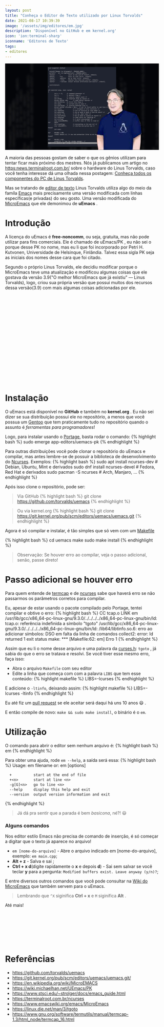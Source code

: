 ```yaml
---
layout: post
title: "Conheça o Editor de Texto utilizado por Linux Torvalds"
date: 2021-08-17 10:39:39
image: '/assets/img/editores/em.jpg'
description: 'Disponível no GitHub e em kernel.org'
icon: 'ion:terminal-sharp'
iconname: 'Editores de Texto'
tags:
- editores
---
```


![Conheça o Editor de Texto utilizado por Linux Torvalds](/assets/img/editores/em.jpg)

A maioria das pessoas gostam de saber o que os gênios utilizam para tentar ficar mais próximo dos mestres. Nós já publicamos um artigo no <https:news.terminalroot.com.br/> sobre o hardware do Linus Torvalds, caso você tenha interesse dá uma olhada nessa postagem: [Conheça todos os componentes do PC de Linus Torvalds](https://news.terminalroot.com.br/conheca-todos-os-componentes-do-pc-de-linus-torvalds.html).

Mas se tratando de [editor de texto](https://terminalroot.com.br/tags/#editores) Linus Torvalds utiliza algo do meio da famíla [Emacs]() mais precisamente uma versão modificada com linhas específicas(e privadas) do seu gosto. Uma versão modificada do [MicroEmacs](https://www.emacswiki.org/emacs/MicroEmacs) que ele demonimou de **uEmacs** .

# Introdução
A licença do uEmacs é **free-noncomm**, ou seja, gratuita, mas não pode utilizar para fins comerciais. Ele é chamado de uEmacs/PK , eu não sei o porque desse PK no nome, mas eu li que foi incorporado por Petri H. Kutvonen, Universidade de Helsinque, Finlândia. Talvez essa sigla PK seja as iniciais dos nomes desse cara que foi citado.

Segundo o próprio Linus Torvalds, ele decidiu modificar porque o MicroEmacs teve uma atualização e modificou algumas coisas que ele gostava da versão 3.9("O melhor MicroEmacs que já existiu" — Linus Torvalds), logo, criou sua própria versão que possui muitos dos recursos dessa versão(3.9) com mais algumas coisas adicionadas por ele.


<!-- QUADRADO -->
<script async src="//pagead2.googlesyndication.com/pagead/js/adsbygoogle.js"></script>
<ins class="adsbygoogle"
style="display:inline-block;width:336px;height:280px"
data-ad-client="ca-pub-2838251107855362"
data-ad-slot="5351066970"></ins>
<script>
(adsbygoogle = window.adsbygoogle || []).push({});
</script>

# Instalação
O uEmacs está disponível no **GitHub** e também no **kernel.org** . Eu não sei dizer se sua distribuição possui ele no repositório, a menos que você possua um [Gentoo]() que tem praticamente tudo no repositório quando o assunto é *ferramentas para programadores*!

Logo, para instalar usando o [Portage](https://terminalroot.com.br/2020/03/10-dicas-fundamentais-para-seu-gentoo-linux.html), basta rodar o comando:
{% highlight bash %}
sudo emerge app-editors/uemacs-pk
{% endhighlight %}

Para outras distribuições você pode clonar o repositório do uEmacs e compilar, mas antes lembre-se de possuir a biblioteca de desenvolvimento do [Ncurses](https://terminalroot.com.br/ncurses). Exemplos:
{% highlight bash %}
sudo apt install ncurses-dev # Debian, Ubuntu, Mint e derivados
sudo dnf install ncurses-devel # Fedora, Red Hat e derivados
sudo pacman -S ncurses # Arch, Manjaro, ...
{% endhighlight %}

Após isso clone o repositório, pode ser:

> Via GitHub
{% highlight bash %}
git clone https://github.com/torvalds/uemacs
{% endhighlight %}

> Ou via kernel.org
{% highlight bash %}
git clone https://git.kernel.org/pub/scm/editors/uemacs/uemacs.git
{% endhighlight %}

Agora é só compilar e instalar, é tão simples que só vem com um [Makefile](https://terminalroot.com.br/2019/12/como-criar-um-makefile.html)

{% highlight bash %}
cd uemacs
make
sudo make install
{% endhighlight %}
> Observação: Se houver erro ao compilar, veja o passo adicional, senão, passe direto!


<!-- RETANGULO LARGO 2 -->
<script async src="//pagead2.googlesyndication.com/pagead/js/adsbygoogle.js"></script>
<ins class="adsbygoogle"
style="display:block; text-align:center;"
data-ad-layout="in-article"
data-ad-format="fluid"
data-ad-client="ca-pub-2838251107855362"
data-ad-slot="8549252987"></ins>
<script>
(adsbygoogle = window.adsbygoogle || []).push({});
</script>

# Passo adicional se houver erro
Para quem entende de [termcap](https://terminalroot.com.br/shell) e de [ncurses](https://terminalroot.com.br/ncurses) sabe que haverá erro se não passarmos os parâmetros corretos para compilar.

Eu, apesar de estar usando o pacote compilado pelo Portage, tentei compilar e obtive o erro:
{% highlight bash %}
  CC       tcap.o
  LINK     em
/usr/lib/gcc/x86_64-pc-linux-gnu/9.3.0/../../../../x86_64-pc-linux-gnu/bin/ld: tcap.o: referência indefinida a símbolo "tgoto"
/usr/lib/gcc/x86_64-pc-linux-gnu/9.3.0/../../../../x86_64-pc-linux-gnu/bin/ld: /lib64/libtinfo.so.6: erro ao adicionar símbolos: DSO em falta da linha de comandos
collect2: error: ld returned 1 exit status
make: *** [Makefile:62: em] Erro 1
{% endhighlight %}

Assim que eu li o nome desse arquivo e uma palavra da [curses.h](https://linux.die.net/man/3/tgoto): `tgoto` , já sabia do que o erro se tratava e resolvi. Se você tiver esse mesmo erro, faça isso:

+ Abra o arquivo `Makefile` com seu editor
+ Edite a linha que começa com com a palavra `LIBS` que tem esse conteúdo:
{% highlight makefile %}
LIBS=-lcurses
{% endhighlight %}

E adicione o `-ltinfo`, deixando assim:
{% highlight makefile %}
LIBS=-lcurses -ltinfo
{% endhighlight %}

Eu até fiz um [pull request](https://terminalroot.com.br/2017/12/como-criar-um-pull-request-no-github.html) se ele aceitar será daqui há uns 10 anos 😃 .

E então compile de novo: `make && sudo make install`, o binário é o `em`.

# Utilização
O comando para abrir o editor sem nenhum arquivo é:
{% highlight bash %}
em
{% endhighlight %}

Para obter uma ajuda, rode `em --help`, a saída será essa:
{% highlight bash %}
Usage: em filename
   or: em [options]

      +          start at the end of file
      +<n>       start at line <n>
      -g[G]<n>   go to line <n>
      --help     display this help and exit
      --version  output version information and exit
{% endhighlight %}
> Já dá pra sentir que a parada é bem *basicona*, né?! 😃 

### Alguns comandos
Nos editor estilo Emacs não precisa de comando de inserção, é só começar a digitar que o texto já aparece no arquivo!

+ `em [nome-do-arquivo]` - Abre o arquivo indicado em [nome-do-arquivo], exemplo: `em main.cpp`;
+ **Alt + z** - Salva e sai ;
+ **Ctrl + x d**(digite rapidamente o **x** e depois **d**) - Sai sem salvar se você teclar **y** para a pergunta: `Modified buffers exist. Leave anyway (y/n)?`;

E entre diversos outros comandos que você pode consultar na [Wiki do MicroEmacs](https://www.stsci.edu/~strolger/docs/emacs_guide.html) que também servem para o uEmacs.
> Lembrando que `^X` siginifica **Ctrl + x** e `M` siginifica **Alt** .

Até mais!

<!-- MINI ANÚNCIO -->
<script async src="//pagead2.googlesyndication.com/pagead/js/adsbygoogle.js"></script>
<!-- Games Root -->
<ins class="adsbygoogle"
style="display:inline-block;width:730px;height:95px"
data-ad-client="ca-pub-2838251107855362"
data-ad-slot="5351066970"></ins>
<script>
(adsbygoogle = window.adsbygoogle || []).push({});
</script>

# Referências
+ <https://github.com/torvalds/uemacs>
+ <https://git.kernel.org/pub/scm/editors/uemacs/uemacs.git/>
+ <https://en.wikipedia.org/wiki/MicroEMACS>
+ <https://wiki.michaelhan.net/UEmacs/PK>
+ <https://www.stsci.edu/~strolger/docs/emacs_guide.html>
+ <https://terminalroot.com.br/ncurses>
+ <https://www.emacswiki.org/emacs/MicroEmacs>
+ <https://linux.die.net/man/3/tgoto>
+ <https://www.gnu.org/software/termutils/manual/termcap-1.3/html_node/termcap_16.html>

